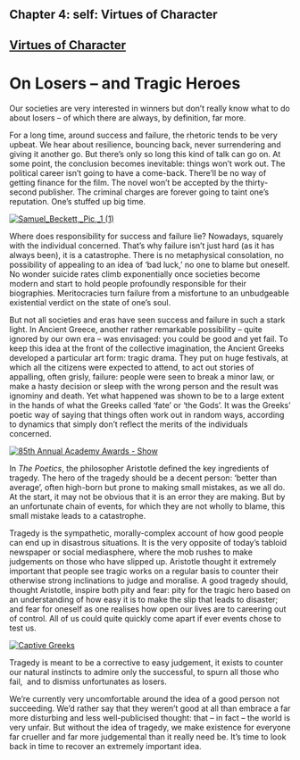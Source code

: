 Chapter  4: self: Virtues of Character
-------------------------------------

[Virtues of Character](../category/self/virtues-of-character/index.html)
------------------------------------------------------------------------

On Losers – and Tragic Heroes
=============================

Our societies are very interested in winners but don’t really know what to do about losers – of which there are always, by definition, far more.

<span class="s1">For a long time, around success and failure, the rhetoric tends to be very upbeat. We hear about resilience, bouncing back, never surrendering and giving it another go. But there’s only so long this kind of talk can go on. At some point, the conclusion becomes inevitable: things won’t work out. The political career isn’t going to have a come-back. There’ll be no way of getting finance for the film. The novel won’t be accepted by the thirty-second publisher. The criminal charges are forever going to taint one’s reputation. One’s stuffed up big time.</span>

[![Samuel\_Beckett,\_Pic,\_1 (1)](http://i1.wp.com/www.thebookoflife.org/wp-content/uploads/2015/03/Samuel_Beckett_Pic_1-1.jpg?resize=635%2C556)](http://i1.wp.com/www.thebookoflife.org/wp-content/uploads/2015/03/Samuel_Beckett_Pic_1-1.jpg)

<span class="s1">Where does responsibility for success and failure lie? Nowadays, squarely with the individual concerned. That’s why failure isn’t just hard (as it has always been), it is a catastrophe. There is no metaphysical consolation, no possibility of appealing to an idea of ‘bad luck,’ no one to blame but oneself. No wonder suicide rates climb exponentially once societies become modern and start to hold people profoundly responsible for their biographies. Meritocracies turn failure from a misfortune to an unbudgeable existential verdict on the state of one’s soul. </span>

<span class="s1">But not all societies and eras have seen success and failure in such a stark light. In Ancient Greece, another rather remarkable possibility – quite ignored by our own era – was envisaged: you could be good and yet fail. To keep this idea at the front of the collective imagination, the Ancient Greeks developed a particular art form: tragic drama. They put on huge festivals, at which all the citizens were expected to attend, to act out stories of appalling, often grisly, failure: people were seen to break a minor law, or make a hasty decision or sleep with the wrong person and the result was ignominy and death. Yet what happened was shown to be to a large extent in the hands of what the Greeks called ‘fate’ or ‘the Gods’. It was the Greeks’ poetic way of saying that things often work out in random ways, according to dynamics that simply don’t reflect the merits of the individuals concerned.</span>

[![85th Annual Academy Awards - Show](http://i2.wp.com/www.thebookoflife.org/wp-content/uploads/2015/03/162596339.jpg?resize=635%2C457)](http://i2.wp.com/www.thebookoflife.org/wp-content/uploads/2015/03/162596339.jpg)

<span class="s1">In *The Poetics*, the philosopher Aristotle defined the key ingredients of tragedy. The hero of the tragedy should be a decent person: ‘better than average’, often high-born but prone to making small mistakes, as we all do. At the start, it may not be obvious that it is an error they are making. But by an unfortunate chain of events, for which they are not wholly to blame, this small mistake leads to a catastrophe.</span>

<span class="s1">Tragedy is the sympathetic, morally-complex account of how good people can end up in disastrous situations. It is the very opposite of today’s tabloid newspaper or social mediasphere, where the mob rushes to make judgements on those who have slipped up. Aristotle thought it extremely important that people see tragic works on a regular basis to counter their otherwise strong inclinations to judge and moralise. A good tragedy should, thought Aristotle, inspire both pity and fear: pity for the tragic hero based on an understanding of how easy it is to make the slip that leads to disaster; and fear for oneself as one realises how open our lives are to careering out of control. All of us could quite quickly come apart if ever events chose to test us.</span>

[![Captive Greeks](http://i1.wp.com/www.thebookoflife.org/wp-content/uploads/2015/03/3304460.jpg?resize=635%2C490)](http://i0.wp.com/www.thebookoflife.org/wp-content/uploads/2015/03/3304460.jpg)

<span class="s1">Tragedy is meant to be a corrective to easy judgement, it exists to counter our natural instincts to admire only the successful, to spurn all those who fail,  and to dismiss unfortunates as losers.</span>

<span class="s1">We’re currently very uncomfortable around the idea of a good person not succeeding. We’d rather say that they weren’t good at all than embrace a far more disturbing and less well-publicised thought: that – in fact – the world is very unfair. But without the idea of tragedy, we make existence for everyone far crueller and far more judgemental than it really need be. It’s time to look back in time to recover an extremely important idea.</span>

